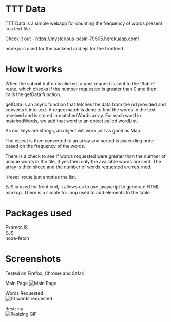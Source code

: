 # TTT Data
TTT Data is a simple webapp for counting the frequency of words present in a text file.

Check it out - https://mysterious-basin-79505.herokuapp.com/

node.js is used for the backend and ejs for the frontend.


# How it works  
When the submit button is clicked, a post request is sent to the '/table' route, which checks if the number requested is greater than 0 and then calls the getData function.

getData is an async function that fetches the data from the url provided and converts it into text. A regex match is done to find the words in the text received and is stored in matchedWords array. For each word in matchedWords, we add that word to an object called wordList.

As our keys are strings, an object will work just as good as Map.

The object is then converted to an array and sorted is ascending order based on the frequency of the words.

There is a check to see if words requested were greater than the number of unique words in the file, if yes then only the available words are sent.
The array is then sliced and the number of words requested are returned.

'/reset' route just empties the list.


EJS is used for front end, it allows us to use javascript to generate HTML markup.
There is a simple for loop used to add elements to the table.


# Packages used  
ExpressJS  
EJS  
node-fetch  

# Screenshots
Tested on Firefox, Chrome and Safari

Main Page
![Main Page](https://i.imgur.com/vkEE8zI.png)
  
Words Requested  
![10 words requested](https://i.imgur.com/79bN5qg.png)
  
Resizing   
![Resizing GIF](https://i.imgur.com/yzo47cM.gif)


